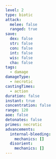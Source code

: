 ```yaml
---
level: 2
type: biotic
attack:
  melee: false
  ranged: true
save:
  dex: false
  str: false
  con: false
  int: false
  wis: false
  cha: false
tags:
  - damage
damageType:
  - necrotic
castingTimes:
  - action
duration: false
instant: true
concentration: false
range: 120
aoe: false
detonates: false
primes: necrotic
advancements:
  internal-bleeding:
    mechanics: []
  disorient:
    mechanics: []
---
```

